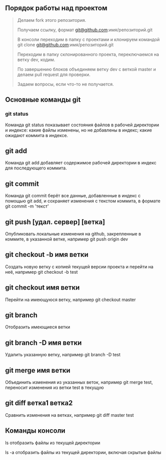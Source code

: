 ## Порядок работы над проектом

> Делаем fork этого репозитория.  
>
> Получаем ссылку, формат git@github.com:имя/репозиторий.git  
>
> В консоли переходим в папку c проектами и клонируем командой  
> git clone git@github.com:имя/репозиторий.git  
>
> Переходим в папку склонированного проекта, переключаемся на ветку dev, кодим.  
>
> По завершению блоков объединяем ветку dev с веткой master и делаем pull request для проверки.
>  
> Задаем вопросы, если что-то не получается.  

## Основные команды git

### git status
Команда git status показывает состояния файлов в рабочей директории и индексе: какие файлы изменены, но не добавлены в индекс; какие ожидают коммита в индексе.

## git add
Команда git add добавляет содержимое рабочей директории в индекс для последующего коммита.

## git commit
Команда git commit берёт все данные, добавленные в индекс с помощью git add, и сохраняет изменения с текстом коммита, в формате git commit -m 'текст'

## git push [удал. сервер] [ветка]
Опубликовать локальные изменения на github, закрепленные в коммите, в указанной ветке, например git push origin dev

## git checkout -b имя ветки
Создать новую ветку с копией текущей версии проекта и перейти на неё, например git checkout -b test

## git checkout имя ветки
Перейти на имеющуюся ветку, например git checkout master

## git branch
Отобразить имеющиеся ветки

## git branch -D имя ветки
Удалить указанную ветку, например git branch -D test

## git merge имя ветки
Объединить изменения из указанных веток, например git merge test, переносит изменения из ветки test в текущую

## git diff ветка1 ветка2
Сравнить изменения на ветках, например git diff master test

## Команды консоли

ls отобразить файлы из текущей директории  

ls -a отобразить файлы из текущей директории, включая скрытые файлы  
